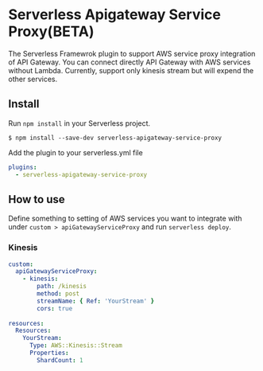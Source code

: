 # Serverless Apigateway Service Proxy(BETA)
The Serverless Framewrok plugin to support AWS service proxy integration of API Gateway. You can connect directly API Gateway with AWS services without Lambda. Currently, support only kinesis stream but will expend the other services.

## Install
Run `npm install` in your Serverless project.

```
$ npm install --save-dev serverless-apigateway-service-proxy
```
Add the plugin to your serverless.yml file

```yaml
plugins:
  - serverless-apigateway-service-proxy
```

## How to use
Define something to setting of AWS services you want to integrate with under `custom > apiGatewayServiceProxy` and run `serverless deploy`.

### Kinesis
```yaml
custom:
  apiGatewayServiceProxy:
    - kinesis:
        path: /kinesis
        method: post
        streamName: { Ref: 'YourStream' }
        cors: true
        
resources:
  Resources:
    YourStream:
      Type: AWS::Kinesis::Stream
      Properties:
        ShardCount: 1
```
